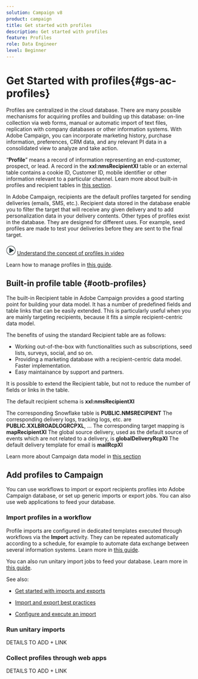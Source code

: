 ```yaml
---
solution: Campaign v8
product: campaign
title: Get started with profiles
description: Get started with profiles
feature: Profiles
role: Data Engineer
level: Beginner
---
```


# Get Started with profiles{#gs-ac-profiles}

Profiles are centralized in the cloud database. There are many possible mechanisms for acquiring profiles and building up this database: on-line collection via web forms, manual or automatic import of text files, replication with company databases or other information systems. With Adobe Campaign, you can incorporate marketing history, purchase information, preferences, CRM data, and any relevant PI data in a consolidated view to analyze and take action.

“**Profile**” means a record of information representing an end-customer, prospect, or lead. 
A record in the **xxl:nmsRecipientXl** table or an external table contains a cookie ID, Customer ID, mobile identifier or other information relevant to a particular channel. Learn more about built-in profiles and recipient tables in [this section](#ootb-profiles).

In Adobe Campaign, recipients are the default profiles targeted for sending deliveries (emails, SMS, etc.). Recipient data stored in the database enable you to filter the target that will receive any given delivery and to add personalization data in your delivery contents. Other types of profiles exist in the database. They are designed for different uses. For example, seed profiles are made to test your deliveries before they are sent to the final target.

![](assets/do-not-localize/how-to-video.png) [Understand the concept of profiles in video](#create-profiles-video)

Learn how to manage profiles in [this guide](https://experienceleague.adobe.com/docs/campaign-classic/using/getting-started/profile-management/about-profiles.html).

## Built-in profile table {#ootb-profiles}

The built-in Recipient table in Adobe Campaign provides a good starting point for building your data model. It has a number of predefined fields and table links that can be easily extended. This is particularly useful when you are mainly targeting recipients, because it fits a simple recipient-centric data model.

The benefits of using the standard Recipient table are as follows:

* Working out-of-the-box with functionalities such as subscriptions, seed lists, surveys, social, and so on.
* Providing a marketing database with a recipient-centric data model.
Faster implementation.
* Easy maintainance by support and partners.

It is possible to extend the Recipient table, but not to reduce the number of fields or links in the table.

The default recipient schema is **xxl:nmsRecipientXl**

The corresponding Snowflake table is **PUBLIC.NMSRECIPIENT**
The corresponding delivery logs, tracking logs, etc. are **PUBLIC.XXLBROADLOGRCPXL**, ...
The corresponding target mapping is **mapRecipientXl**
The global source delivery, used as the default source of events which are not related to a delivery, is **globalDeliveryRcpXl**
The default delivery template for email is **mailRcpXl**

Learn more about Campaign data model in [this section](datamodel.md)

## Add profiles to Campaign

You can use workflows to import or export recipients profiles into Adobe Campaign database, or set up generic imports or export jobs. You can also use web applications to feed your database.

### Import profiles in a workflow

Profile imports are configured in dedicated templates executed through workflows via the **Import** activity. They can be repeated automatically according to a schedule, for example to automate data exchange between several information systems. Learn more in [this guide](https://experienceleague.adobe.com/docs/campaign-classic/using/getting-started/importing-and-exporting-data/import-export-workflows.html).

You can also run unitary import jobs to feed your database. Learn more in [this guide](https://experienceleague.adobe.com/docs/campaign-classic/using/getting-started/importing-and-exporting-data/generic-imports-exports/about-generic-imports-exports.html).

See also:
* [Get started with imports and exports](https://experienceleague.adobe.com/docs/campaign-classic/using/getting-started/importing-and-exporting-data/get-started-data-import-export.html)

* [Import and export best practices](https://experienceleague.adobe.com/docs/campaign-classic/using/getting-started/importing-and-exporting-data/best-practices/import-export-best-practices.html)

* [Configure and execute an import](https://experienceleague.adobe.com/docs/campaign-classic/using/getting-started/importing-and-exporting-data/generic-imports-exports/executing-import-jobs.html)

### Run unitary imports

DETAILS TO ADD + LINK

### Collect profiles through web apps

DETAILS TO ADD + LINK
